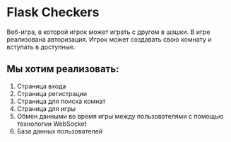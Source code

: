 # Flask Checkers

Веб-игра, в которой игрок может играть с другом в шашки.
В игре реализована авторизация.
Игрок может создавать свою комнату и вступать в доступные.


Мы хотим реализовать:
---
1. Страница входа
2. Страница регистрации
3. Страница для поиска комнат
4. Страница для игры
5. Обмен данными во время игры между пользователями с помощью технологии WebSocket
6. База данных пользователей
